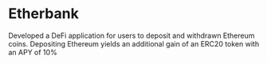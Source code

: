 # Etherbank
Developed a DeFi application for users to deposit and withdrawn Ethereum coins. Depositing Ethereum yields an additional gain of an ERC20 token with an APY of 10% 

